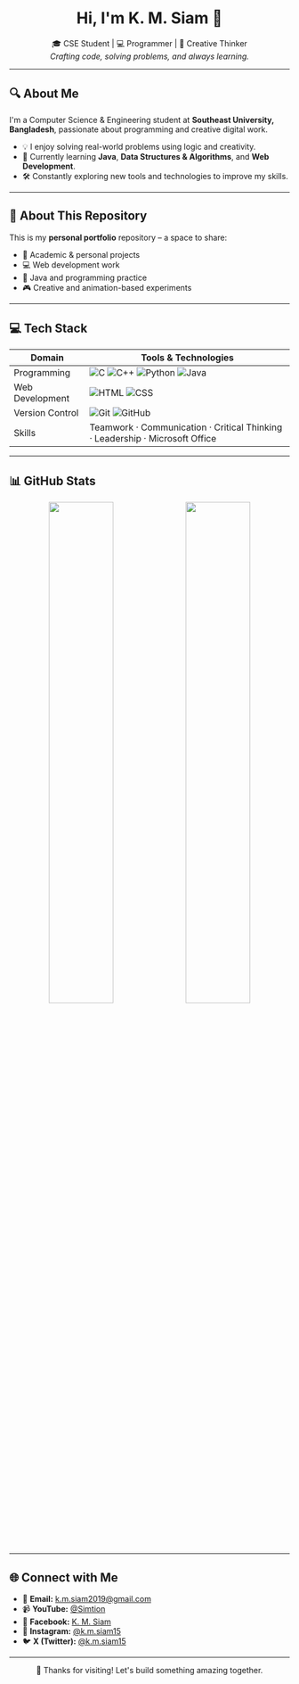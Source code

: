 <h1 align="center">Hi, I'm K. M. Siam 👋</h1>

<p align="center">
  🎓 CSE Student | 💻 Programmer | 🎨 Creative Thinker <br>
  <em>Crafting code, solving problems, and always learning.</em>
</p>

---

## 🔍 About Me

I'm a Computer Science & Engineering student at **Southeast University, Bangladesh**, passionate about programming and creative digital work.

- 💡 I enjoy solving real-world problems using logic and creativity.
- 🎯 Currently learning **Java**, **Data Structures & Algorithms**, and **Web Development**.
- 🛠️ Constantly exploring new tools and technologies to improve my skills.

---

## 📁 About This Repository

This is my **personal portfolio** repository – a space to share:

- 🚀 Academic & personal projects
- 💻 Web development work
- 🧠 Java and programming practice
- 🎮 Creative and animation-based experiments

---

## 💻 Tech Stack

| Domain            | Tools & Technologies |
|-------------------|----------------------|
| Programming       | ![C](https://img.shields.io/badge/C-00599C?style=flat&logo=c&logoColor=white) ![C++](https://img.shields.io/badge/C++-00599C?style=flat&logo=cplusplus&logoColor=white) ![Python](https://img.shields.io/badge/Python-3776AB?style=flat&logo=python&logoColor=white) ![Java](https://img.shields.io/badge/Java-ED8B00?style=flat&logo=java&logoColor=white) |
| Web Development   | ![HTML](https://img.shields.io/badge/HTML-E34F26?style=flat&logo=html5&logoColor=white) ![CSS](https://img.shields.io/badge/CSS-1572B6?style=flat&logo=css3&logoColor=white) |
| Version Control   | ![Git](https://img.shields.io/badge/Git-F05032?style=flat&logo=git&logoColor=white) ![GitHub](https://img.shields.io/badge/GitHub-181717?style=flat&logo=github&logoColor=white) |
| Skills            | Teamwork · Communication · Critical Thinking · Leadership · Microsoft Office |

---

## 📊 GitHub Stats

<p align="center">
  <img src="https://github-readme-stats.vercel.app/api?username=KMSiam&show_icons=true&theme=radical" width="48%" />
  <img src="https://github-readme-streak-stats.herokuapp.com/?user=KMSiam&theme=radical" width="48%" />
</p>

---

## 🌐 Connect with Me

- 📧 **Email:** k.m.siam2019@gmail.com  
- 📹 **YouTube:** [@Simtion](https://www.youtube.com/@Simtion)  
- 📘 **Facebook:** [K. M. Siam](https://www.facebook.com/share/1Aa1uH7MH7/)  
- 📸 **Instagram:** [@k.m.siam15](https://www.instagram.com/k.m.siam15)  
- 🐦 **X (Twitter):** [@k.m.siam15](https://twitter.com/k.m.siam15)

---

<p align="center">
  🔗 Thanks for visiting! Let's build something amazing together.
</p>
